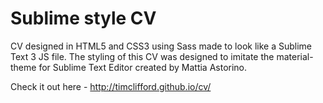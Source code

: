 # Sublime style CV
CV designed in HTML5 and CSS3 using Sass made to look like a Sublime Text 3 JS file. The styling of this CV was designed to imitate the material-theme for Sublime Text Editor created by Mattia Astorino.

Check it out here - http://timclifford.github.io/cv/